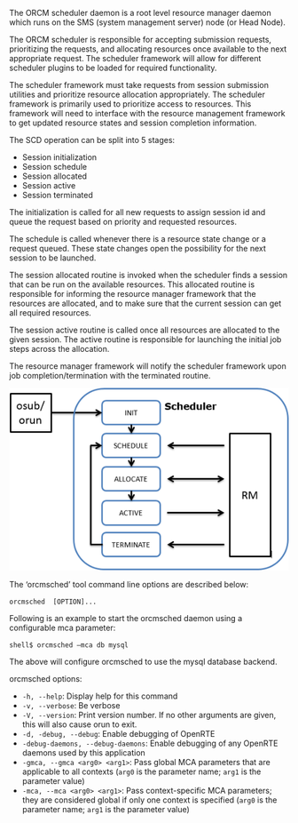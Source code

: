 The ORCM scheduler daemon is a root level resource manager daemon which runs on the SMS (system management server) node  (or Head Node).

The ORCM scheduler is responsible for accepting submission requests, prioritizing the requests, and allocating resources once available to the next appropriate request.  The scheduler framework will allow for different scheduler plugins to be loaded for required functionality.

The scheduler framework must take requests from session submission utilities and prioritize resource allocation appropriately.  The scheduler framework is primarily used to prioritize access to resources.  This framework will need to interface with the resource management framework to get updated resource states and session completion information.

The SCD operation can be split into 5 stages:

* Session initialization
* Session schedule
* Session allocated
* Session active
* Session terminated

The initialization is called for all new requests to assign session id and queue the request based on priority and requested resources.

The schedule is called whenever there is a resource state change or a request queued.  These state changes open the possibility for the next session to be launched.

The session allocated routine is invoked when the scheduler finds a session that can be run on the available resources.  This allocated routine is responsible for informing the resource manager framework that the resources are allocated, and to make sure that the current session can get all required resources.

The session active routine is called once all resources are allocated to the given session.  The active routine is responsible for launching the initial job steps across the allocation.

The resource manager framework will notify the scheduler framework upon job completion/termination with the terminated routine.

![](3-ORCM-Tools-User-Guide/Scheduler.png)

The ‘orcmsched’ tool command line options are described below:
```
orcmsched  [OPTION]...
```

Following is an example to start the orcmsched daemon using a configurable mca parameter:
```
shell$ orcmsched –mca db mysql
```

The above will configure orcmsched to use the mysql database backend.

orcmsched options:

* `-h, --help`: Display help for this command
* `-v, --verbose`: Be verbose
* `-V, --version`: Print version number. If no other arguments are given, this will also cause orun to exit.
* `-d, -debug, --debug`: Enable debugging of OpenRTE
* `-debug-daemons, --debug-daemons`: Enable debugging of any OpenRTE daemons used by this application
* `-gmca, --gmca <arg0> <arg1>`: Pass global MCA parameters that are applicable to all contexts (`arg0` is the parameter name; `arg1` is the parameter value)
* `-mca, --mca <arg0> <arg1>`: Pass context-specific MCA parameters; they are considered global if only one context is specified (`arg0` is the parameter name; `arg1` is the parameter value)
